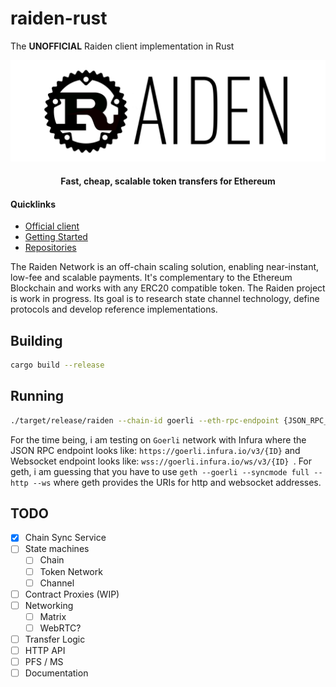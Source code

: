 # raiden-rust
The **UNOFFICIAL** Raiden client implementation in Rust

[![Raiden](https://raw.githubusercontent.com/rakanalh/raiden-rust/main/.github/images/raiden.png)](https://raiden.network/)

<h4 align="center">
  Fast, cheap, scalable token transfers for Ethereum
</h4>

#### Quicklinks

- [Official client](https://github.com/raiden-network/raiden)
- [Getting Started](https://github.com/raiden-network/raiden#getting-started)
- [Repositories](https://github.com/raiden-network/raiden#repositories)

The Raiden Network is an off-chain scaling solution, enabling near-instant, low-fee and scalable payments. It's complementary to the Ethereum Blockchain and works with any ERC20 compatible token. The Raiden project is work in progress. Its goal is to research state channel technology, define protocols and develop reference implementations.


## Building

``` sh
cargo build --release
```

## Running

``` sh
./target/release/raiden --chain-id goerli --eth-rpc-endpoint {JSON_RPC_ENDPOINT} --eth-rpc-socket-endpoint {WSS_ENDPOINT} --keystore-path {ETH_KEYSTORE_PATH}
```

For the time being, i am testing on `Goerli` network with Infura where the JSON RPC endpoint looks like: `https://goerli.infura.io/v3/{ID}` and Websocket endpoint looks like: `wss://goerli.infura.io/ws/v3/{ID} `. For geth, i am guessing that you have to use `geth --goerli --syncmode full --http --ws` where geth provides the URIs for http and websocket addresses.

## TODO
- [x] Chain Sync Service
- [ ] State machines
  - [ ] Chain 
  - [ ] Token Network
  - [ ] Channel
- [ ] Contract Proxies (WIP)
- [ ] Networking
  - [ ] Matrix
  - [ ] WebRTC?
- [ ] Transfer Logic
- [ ] HTTP API
- [ ] PFS / MS
- [ ] Documentation
